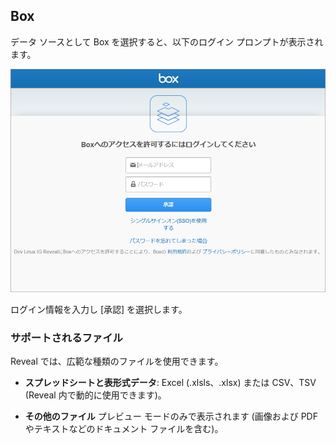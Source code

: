 ## Box

データ ソースとして Box を選択すると、以下のログイン プロンプトが表示されます。

<img src="images/box-login.png" alt="Box login prompt" class="responsive-img"/>

ログイン情報を入力し [承認] を選択します。

### サポートされるファイル

Reveal では、広範な種類のファイルを使用できます。

  - **スプレッドシートと表形式データ**: Excel (.xlsls、.xlsx) または CSV、TSV (Reveal 内で動的に使用できます)。

  - **その他のファイル** プレビュー モードのみで表示されます (画像および PDF やテキストなどのドキュメント ファイルを含む)。

